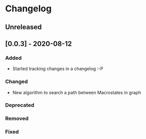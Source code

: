 # Changelog

## Unreleased

## [0.0.3] - 2020-08-12

### Added

- Started tracking changes in a changelog :-P

### Changed

- New algorithm to search a path between Macrostates in graph

### Deprecated

### Removed

### Fixed
